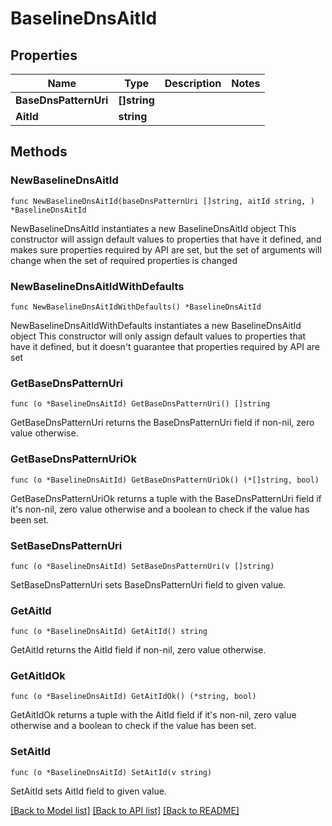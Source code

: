 # BaselineDnsAitId

## Properties

Name | Type | Description | Notes
------------ | ------------- | ------------- | -------------
**BaseDnsPatternUri** | **[]string** |  | 
**AitId** | **string** |  | 

## Methods

### NewBaselineDnsAitId

`func NewBaselineDnsAitId(baseDnsPatternUri []string, aitId string, ) *BaselineDnsAitId`

NewBaselineDnsAitId instantiates a new BaselineDnsAitId object
This constructor will assign default values to properties that have it defined,
and makes sure properties required by API are set, but the set of arguments
will change when the set of required properties is changed

### NewBaselineDnsAitIdWithDefaults

`func NewBaselineDnsAitIdWithDefaults() *BaselineDnsAitId`

NewBaselineDnsAitIdWithDefaults instantiates a new BaselineDnsAitId object
This constructor will only assign default values to properties that have it defined,
but it doesn't guarantee that properties required by API are set

### GetBaseDnsPatternUri

`func (o *BaselineDnsAitId) GetBaseDnsPatternUri() []string`

GetBaseDnsPatternUri returns the BaseDnsPatternUri field if non-nil, zero value otherwise.

### GetBaseDnsPatternUriOk

`func (o *BaselineDnsAitId) GetBaseDnsPatternUriOk() (*[]string, bool)`

GetBaseDnsPatternUriOk returns a tuple with the BaseDnsPatternUri field if it's non-nil, zero value otherwise
and a boolean to check if the value has been set.

### SetBaseDnsPatternUri

`func (o *BaselineDnsAitId) SetBaseDnsPatternUri(v []string)`

SetBaseDnsPatternUri sets BaseDnsPatternUri field to given value.


### GetAitId

`func (o *BaselineDnsAitId) GetAitId() string`

GetAitId returns the AitId field if non-nil, zero value otherwise.

### GetAitIdOk

`func (o *BaselineDnsAitId) GetAitIdOk() (*string, bool)`

GetAitIdOk returns a tuple with the AitId field if it's non-nil, zero value otherwise
and a boolean to check if the value has been set.

### SetAitId

`func (o *BaselineDnsAitId) SetAitId(v string)`

SetAitId sets AitId field to given value.



[[Back to Model list]](../README.md#documentation-for-models) [[Back to API list]](../README.md#documentation-for-api-endpoints) [[Back to README]](../README.md)



